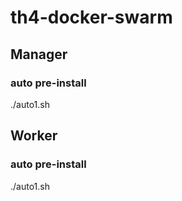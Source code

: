 # th4-docker-swarm

## Manager
### auto pre-install
./auto1.sh

## Worker
### auto pre-install
./auto1.sh